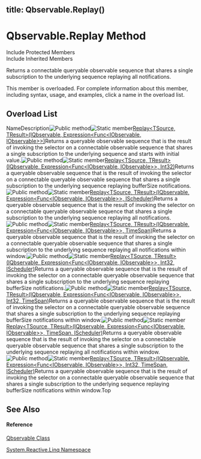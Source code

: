 title: Qbservable.Replay()
---
# Qbservable.Replay Method

Include Protected Members  
Include Inherited Members

Returns a connectable queryable observable sequence that shares a single subscription to the underlying sequence replaying all notifications.

This member is overloaded. For complete information about this member, including syntax, usage, and examples, click a name in the overload list.

## Overload List

NameDescription![Public method](https://reactiveui.net/assets/img/Hh303103.pubmethod(en-us,VS.103).gif "Public method")![Static member](https://reactiveui.net/assets/img/Hh244319.static(en-us,VS.103).gif "Static member")[Replay<TSource, TResult>(IQbservable<TSource>, Expression<Func<IObservable<TSource>, IObservable<TResult>>>)](https://msdn.microsoft.com/en-us/library/m:system.reactive.linq.qbservable.replay%60%602(system.reactive.linq.iqbservable%7b%60%600%7d%2csystem.linq.expressions.expression%7bsystem.func%7bsystem.iobservable%7b%60%600%7d%2csystem.iobservable%7b%60%601%7d%7d%7d)(v=VS.103))Returns a queryable observable sequence that is the result of invoking the selector on a connectable observable sequence that shares a single subscription to the underlying sequence and starts with initial value.![Public method](https://reactiveui.net/assets/img/Hh303103.pubmethod(en-us,VS.103).gif "Public method")![Static member](https://reactiveui.net/assets/img/Hh244319.static(en-us,VS.103).gif "Static member")[Replay<TSource, TResult>(IQbservable<TSource>, Expression<Func<IObservable<TSource>, IObservable<TResult>>>, Int32)](https://msdn.microsoft.com/en-us/library/m:system.reactive.linq.qbservable.replay%60%602(system.reactive.linq.iqbservable%7b%60%600%7d%2csystem.linq.expressions.expression%7bsystem.func%7bsystem.iobservable%7b%60%600%7d%2csystem.iobservable%7b%60%601%7d%7d%7d%2csystem.int32)(v=VS.103))Returns a queryable observable sequence that is the result of invoking the selector on a connectable queryable observable sequence that shares a single subscription to the underlying sequence replaying bufferSize notifications.![Public method](https://reactiveui.net/assets/img/Hh303103.pubmethod(en-us,VS.103).gif "Public method")![Static member](https://reactiveui.net/assets/img/Hh244319.static(en-us,VS.103).gif "Static member")[Replay<TSource, TResult>(IQbservable<TSource>, Expression<Func<IObservable<TSource>, IObservable<TResult>>>, IScheduler)](https://msdn.microsoft.com/en-us/library/m:system.reactive.linq.qbservable.replay%60%602(system.reactive.linq.iqbservable%7b%60%600%7d%2csystem.linq.expressions.expression%7bsystem.func%7bsystem.iobservable%7b%60%600%7d%2csystem.iobservable%7b%60%601%7d%7d%7d%2csystem.reactive.concurrency.ischeduler)(v=VS.103))Returns a queryable observable sequence that is the result of invoking the selector on a connectable queryable observable sequence that shares a single subscription to the underlying sequence replaying all notifications.![Public method](https://reactiveui.net/assets/img/Hh303103.pubmethod(en-us,VS.103).gif "Public method")![Static member](https://reactiveui.net/assets/img/Hh244319.static(en-us,VS.103).gif "Static member")[Replay<TSource, TResult>(IQbservable<TSource>, Expression<Func<IObservable<TSource>, IObservable<TResult>>>, TimeSpan)](https://msdn.microsoft.com/en-us/library/m:system.reactive.linq.qbservable.replay%60%602(system.reactive.linq.iqbservable%7b%60%600%7d%2csystem.linq.expressions.expression%7bsystem.func%7bsystem.iobservable%7b%60%600%7d%2csystem.iobservable%7b%60%601%7d%7d%7d%2csystem.timespan)(v=VS.103))Returns a queryable observable sequence that is the result of invoking the selector on a connectable queryable observable sequence that shares a single subscription to the underlying sequence replaying all notifications within window.![Public method](https://reactiveui.net/assets/img/Hh303103.pubmethod(en-us,VS.103).gif "Public method")![Static member](https://reactiveui.net/assets/img/Hh244319.static(en-us,VS.103).gif "Static member")[Replay<TSource, TResult>(IQbservable<TSource>, Expression<Func<IObservable<TSource>, IObservable<TResult>>>, Int32, IScheduler)](https://msdn.microsoft.com/en-us/library/m:system.reactive.linq.qbservable.replay%60%602(system.reactive.linq.iqbservable%7b%60%600%7d%2csystem.linq.expressions.expression%7bsystem.func%7bsystem.iobservable%7b%60%600%7d%2csystem.iobservable%7b%60%601%7d%7d%7d%2csystem.int32%2csystem.reactive.concurrency.ischeduler)(v=VS.103))Returns a queryable observable sequence that is the result of invoking the selector on a connectable queryable observable sequence that shares a single subscription to the underlying sequence replaying bufferSize notifications.![Public method](https://reactiveui.net/assets/img/Hh303103.pubmethod(en-us,VS.103).gif "Public method")![Static member](https://reactiveui.net/assets/img/Hh244319.static(en-us,VS.103).gif "Static member")[Replay<TSource, TResult>(IQbservable<TSource>, Expression<Func<IObservable<TSource>, IObservable<TResult>>>, Int32, TimeSpan)](https://msdn.microsoft.com/en-us/library/m:system.reactive.linq.qbservable.replay%60%602(system.reactive.linq.iqbservable%7b%60%600%7d%2csystem.linq.expressions.expression%7bsystem.func%7bsystem.iobservable%7b%60%600%7d%2csystem.iobservable%7b%60%601%7d%7d%7d%2csystem.int32%2csystem.timespan)(v=VS.103))Returns a queryable observable sequence that is the result of invoking the selector on a connectable queryable observable sequence that shares a single subscription to the underlying sequence replaying bufferSize notifications within window.![Public method](https://reactiveui.net/assets/img/Hh303103.pubmethod(en-us,VS.103).gif "Public method")![Static member](https://reactiveui.net/assets/img/Hh244319.static(en-us,VS.103).gif "Static member")[Replay<TSource, TResult>(IQbservable<TSource>, Expression<Func<IObservable<TSource>, IObservable<TResult>>>, TimeSpan, IScheduler)](https://msdn.microsoft.com/en-us/library/m:system.reactive.linq.qbservable.replay%60%602(system.reactive.linq.iqbservable%7b%60%600%7d%2csystem.linq.expressions.expression%7bsystem.func%7bsystem.iobservable%7b%60%600%7d%2csystem.iobservable%7b%60%601%7d%7d%7d%2csystem.timespan%2csystem.reactive.concurrency.ischeduler)(v=VS.103))Returns a queryable observable sequence that is the result of invoking the selector on a connectable queryable observable sequence that shares a single subscription to the underlying sequence replaying all notifications within window.![Public method](https://reactiveui.net/assets/img/Hh303103.pubmethod(en-us,VS.103).gif "Public method")![Static member](https://reactiveui.net/assets/img/Hh244319.static(en-us,VS.103).gif "Static member")[Replay<TSource, TResult>(IQbservable<TSource>, Expression<Func<IObservable<TSource>, IObservable<TResult>>>, Int32, TimeSpan, IScheduler)](https://msdn.microsoft.com/en-us/library/m:system.reactive.linq.qbservable.replay%60%602(system.reactive.linq.iqbservable%7b%60%600%7d%2csystem.linq.expressions.expression%7bsystem.func%7bsystem.iobservable%7b%60%600%7d%2csystem.iobservable%7b%60%601%7d%7d%7d%2csystem.int32%2csystem.timespan%2csystem.reactive.concurrency.ischeduler)(v=VS.103))Returns a queryable observable sequence that is the result of invoking the selector on a connectable queryable observable sequence that shares a single subscription to the underlying sequence replaying bufferSize notifications within window.Top

## See Also

#### Reference

[Qbservable Class](Qbservable/Qbservable)

[System.Reactive.Linq Namespace](System.Reactive.Linq/System.Reactive.Linq)

